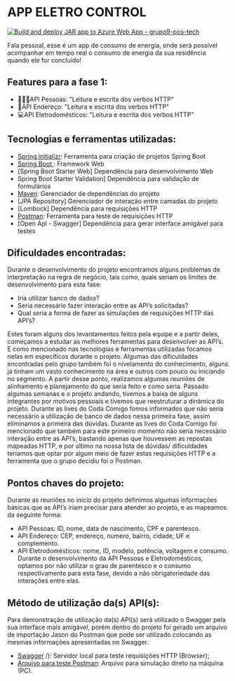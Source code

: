 # APP ELETRO CONTROL
[![Build and deploy JAR app to Azure Web App - grupo9-pos-tech](https://github.com/kaiqueribe/AppEletroControl5/actions/workflows/azure-webapps-java-jar.yml/badge.svg)](https://github.com/kaiqueribe/AppEletroControl5/actions/workflows/azure-webapps-java-jar.yml)

Fala pessoal, esse é um app de consumo de energia, onde será possível acompanhar em tempo real o consumo de energia da sua residência quando ele for concluído!

## Features para a fase 1:

*  🙋🏽‍♀️API Pessoas: "Leitura e escrita dos verbos HTTP"<br>
*  📒API Endereço: "Leitura e escrita dos verbos HTTP"<br>
*  💻API Eletrodomésticos: "Leitura e escrita dos verbos HTTP"<br>

## Tecnologias e ferramentas utilizadas:

* [Spring initializr]( https://start.spring.io/): Ferramenta para criação de projetos Spring Boot
* [Spring Boot ]( https://spring.io/projects/spring-boot): Framework Web 
* [Spring Boot Starter Web] Dependência para desenvolvimento Web
* Spring Boot Starter Validation] Dependência para validação de formulários
* [Maven]( https://mvnrepository.com/): Gerenciador de dependências do projeto
* [JPA Repository] Gerenciador de interação entre camadas do projeto
* [Lombock] Dependência para requisições HTTP
* [Postman](https://www.postman.com/): Ferramenta para teste de requisições HTTP
* [Open Api - Swagger] Dependência para gerar interface amigável para testes

## Dificuldades encontradas:

Durante o desenvolvimento do projeto encontramos alguns problemas de interpretação na regra de negócio, tais como, quais seriam os limites de desenvolvimento para esta fase: 
* Iria utilizar banco de dados? 
* Seria necessário fazer interação entre as API’s solicitadas?
* Qual seria a forma de fazer as simulações de requisições HTTP das API’s? <br>

Estes foram alguns dos levantamentos feitos pela equipe e a partir deles, começamos a estudar as melhores ferramentas para desenvolver as API’s. E como mencionado nas tecnologias e ferramentas utilizadas focamos nelas em específicos durante o projeto.
Algumas das dificuldades encontradas pelo grupo também foi o nivelamento do conhecimento, alguns já tinham um vasto conhecimento na área e outros com pouco ou iniciando no segmento. A partir desse ponto, realizamos algumas reuniões de alinhamento e planejamento do que seria feito e como seria. Passado algumas semanas e o projeto andando, tivemos a baixa de alguns integrantes por motivos pessoais e tivemos que reestruturar a dinâmica do projeto.
Durante as lives do Coda Comigo fomos informados que não seria necessário a utilização de banco de dados nessa primeira fase, assim eliminamos a primeira das dúvidas. Durante as lives do Coda Comigo foi mencionado que também para este primeiro momento não seria necessário interação entre as API’s, bastando apenas que houvessem as repostas mapeadas HTTP,  e por último na nossa lista de dúvidas/ dificuldades teríamos que optar por algum meio de fazer estas requisições HTTP e a ferramenta que o grupo decidiu foi o Postman.

## Pontos chaves do projeto:

Durante as reuniões no inicio do projeto definimos algumas informações básicas que as API’s iriam precisar para atender ao projeto, e as mapeamos da seguinte forma:
* API Pessoas:
ID, nome, data de nascimento, CPF e parentesco.
* API Endereço:
CEP, endereço, numero, bairro, cidade, UF e complemento.
* API Eletrodomésticos:
nome, ID, modelo, potência, voltagem e consumo.
Durante o desenvolvimento da API Pessoas e Eletrodomésticos, optamos por não utilizar o grau de parentesco e o consumo respectivamente para esta fase, devido a não obrigatoriedade das interações entre elas.

## Método de utilização da(s) API(s):

Para demonstração de utilização da(s) API(s) será utilizado o Swagger pela sua interface mais amigável, porém dentro do projeto foi gerado um arquivo de importação Jason do Postman que pode ser utilizado colocando as mesmas informações apresentadas no Swagger.
* [Swagger](https://grupo9-pos-tech.azurewebsites.net/swagger-ui/index.html#/) /): Servidor local para teste requisições HTTP (Browser);
* [Arquivo para teste Postman](https://www.postman.com/): Arquivo para simulação direto na máquina (PC).
